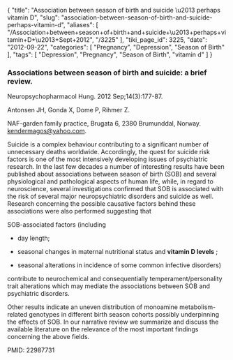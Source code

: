 {
    "title": "Association between season of birth and suicide \u2013 perhaps vitamin D",
    "slug": "association-between-season-of-birth-and-suicide-perhaps-vitamin-d",
    "aliases": [
        "/Association+between+season+of+birth+and+suicide+\u2013+perhaps+vitamin+D+\u2013+Sept+2012",
        "/3225"
    ],
    "tiki_page_id": 3225,
    "date": "2012-09-22",
    "categories": [
        "Pregnancy",
        "Depression",
        "Season of Birth"
    ],
    "tags": [
        "Depression",
        "Pregnancy",
        "Season of Birth",
        "vitamin d"
    ]
}


### Associations between season of birth and suicide: a brief review.

Neuropsychopharmacol Hung. 2012 Sep;14(3):177-87.

Antonsen JH, Gonda X, Dome P, Rihmer Z.

NAF-garden family practice, Brugata 6, 2380 Brumunddal, Norway. kendermagos@yahoo.com.

Suicide is a complex behaviour contributing to a significant number of unnecessary deaths worldwide. Accordingly, the quest for suicide risk factors is one of the most intensively developing issues of psychiatric research. In the last few decades a number of interesting results have been published about associations between season of birth (SOB) and several physiological and pathological aspects of human life, while, in regard to neuroscience, several investigations confirmed that SOB is associated with the risk of several major neuropsychiatric disorders and suicide as well. Research concerning the possible causative factors behind these associations were also performed suggesting that 

SOB-associated factors (including 

* day length; 

* seasonal changes in maternal nutritional status and  **vitamin D levels** ; 

* seasonal alterations in incidence of some common infective disorders) 

contribute to neurochemical and consequentially temperament/personality trait alterations which may mediate the associations between SOB and psychiatric disorders. 

Other results indicate an uneven distribution of monoamine metabolism-related genotypes in different birth season cohorts possibly underpinning the effects of SOB. In our narrative review we summarize and discuss the available literature on the relevance of the most important findings concerning the above fields.

PMID: 22987731